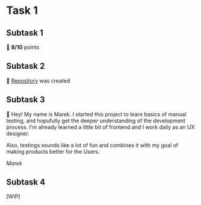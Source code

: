 # Task 1
## Subtask 1
🎯 **8/10** points
## Subtask 2
📁 [Repository](https://github.com/MarekSzmyt/challenge_portfolio_marek) was created
## Subtask 3
👋 Hey! My name is Marek. I started this project to learn basics of manual testing, and hopufully get the deeper understanding of the development process. I'm already learned a little bit of frontend and I work daily as an UX designer.

Also, testings sounds like a lot of fun and combines it with my goal of making products better for the Users.

*Marek*
## Subtask 4
[WIP]
